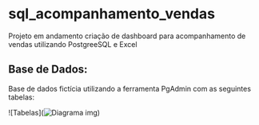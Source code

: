 # sql_acompanhamento_vendas
Projeto em andamento
criação de dashboard para acompanhamento de vendas utilizando PostgreeSQL e Excel

## Base de Dados:
Base de dados fictícia utilizando a ferramenta PgAdmin com as seguintes tabelas:

![Tabelas](![Diagrama img](https://github.com/user-attachments/assets/6f29da10-0491-4665-8500-27352b3a032d))





